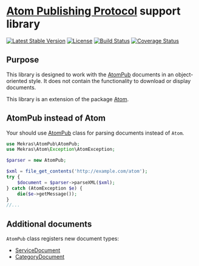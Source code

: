 # [Atom Publishing Protocol](http://tools.ietf.org/html/rfc5023) support library

[![Latest Stable Version](https://poser.pugx.org/mekras/atompub/v/stable.png)](https://packagist.org/packages/mekras/atompub)
[![License](https://poser.pugx.org/mekras/atompub/license.png)](https://packagist.org/packages/mekras/atompub)
[![Build Status](https://travis-ci.org/mekras/atompub.svg?branch=master)](https://travis-ci.org/mekras/atompub)
[![Coverage Status](https://coveralls.io/repos/mekras/atompub/badge.svg?branch=master&service=github)](https://coveralls.io/github/mekras/atompub?branch=master)

## Purpose

This library is designed to work with the [AtomPub](http://tools.ietf.org/html/rfc5023) documents in
an object-oriented style. It does not contain the functionality to download or display documents.

This library is an extension of the package [Atom](https://packagist.org/packages/mekras/atom). 

## AtomPub instead of Atom

Your should use [AtomPub](src/AtomPub.php) class for parsing documents instead of `Atom`.

```php
use Mekras\AtomPub\AtomPub;
use Mekras\Atom\Exception\AtomException;

$parser = new AtomPub;

$xml = file_get_contents('http://example.com/atom');
try {
    $document = $parser->parseXML($xml);
} catch (AtomException $e) {
    die($e->getMessage());
}
//...
```

## Additional documents

`AtomPub` class registers new document types:

- [ServiceDocument](src/Document/ServiceDocument.php)
- [CategoryDocument](src/Document/CategoryDocument.php)

